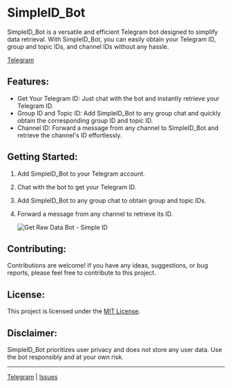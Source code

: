 # SimpleID_Bot

SimpleID_Bot is a versatile and efficient Telegram bot designed to simplify data retrieval. With SimpleID_Bot, you can easily obtain your Telegram ID, group and topic IDs, and channel IDs without any hassle. 

[Telegram](https://t.me/simpleid_bot)

## Features:

-   Get Your Telegram ID: Just chat with the bot and instantly retrieve your Telegram ID.
-   Group ID and Topic ID: Add SimpleID_Bot to any group chat and quickly obtain the corresponding group ID and topic ID.
-   Channel ID: Forward a message from any channel to SimpleID_Bot and retrieve the channel's ID effortlessly.

## Getting Started:

1. Add SimpleID_Bot to your Telegram account.
2. Chat with the bot to get your Telegram ID.
3. Add SimpleID_Bot to any group chat to obtain group and topic IDs.
4. Forward a message from any channel to retrieve its ID.

   ![Get Raw Data Bot - Simple ID](https://haitrieu.com/wp-content/uploads/2023/09/simpleid_bot-by-haitrieu.png)

## Contributing:

Contributions are welcome! If you have any ideas, suggestions, or bug reports, please feel free to contribute to this project.

## License:

This project is licensed under the [MIT License](LICENSE).

## Disclaimer:

SimpleID_Bot prioritizes user privacy and does not store any user data. Use the bot responsibly and at your own risk.

---

[Telegram](https://t.me/simpleid_bot) | [Issues](https://github.com/dongphuchaitrieu/simpleid-bot/issues)
